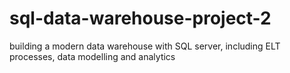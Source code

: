 # sql-data-warehouse-project-2
building a modern data warehouse with SQL server, including ELT processes, data modelling and analytics

